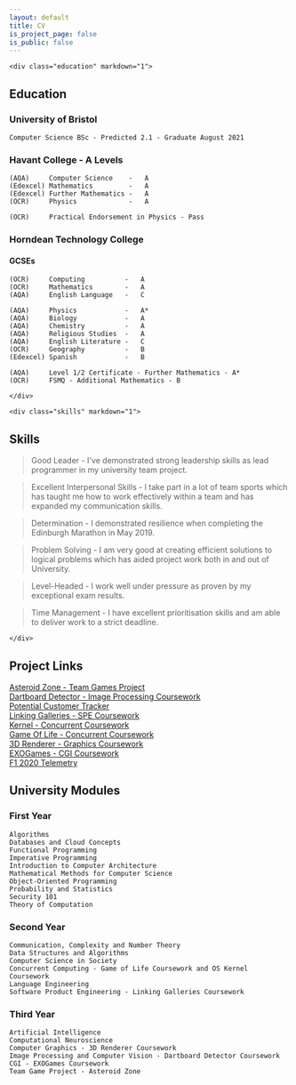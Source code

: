```yaml
---
layout: default
title: CV
is_project_page: false
is_public: false
---
```


<div class="float-container" markdown="1">

  <div class="float-child-1" id="education" markdown="1">

    <div class="education" markdown="1">




## Education

### University of Bristol
```
Computer Science BSc - Predicted 2.1 - Graduate August 2021
```
### Havant College - A Levels

```
(AQA)     Computer Science    -   A
(Edexcel) Mathematics         -   A
(Edexcel) Further Mathematics -   A
(OCR)     Physics             -   A

(OCR)     Practical Endorsement in Physics - Pass
```
### Horndean Technology College
#### GCSEs
```
(OCR)     Computing          -   A
(OCR)     Mathematics        -   A
(AQA)     English Language   -   C

(AQA)     Physics            -   A*
(AQA)     Biology            -   A
(AQA)     Chemistry          -   A
(AQA)     Religious Studies  -   A
(AQA)     English Literature -   C
(OCR)     Geography          -   B
(Edexcel) Spanish            -   B
```

```
(AQA)     Level 1/2 Certificate - Further Mathematics - A*
(OCR)     FSMQ - Additional Mathematics - B
```




    </div>

    <div class="skills" markdown="1">






## Skills

> Good Leader                    -  I've demonstrated strong leadership skills as lead programmer in my university team project.

> Excellent Interpersonal Skills -  I take part in a lot of team sports which has taught me how to work effectively within a team and has expanded my communication skills.

> Determination                  -  I demonstrated resilience when completing the Edinburgh Marathon in May 2019.

> Problem Solving                -  I am very good at creating efficient solutions to logical problems which has aided project work both in and out of University.

> Level-Headed                   -  I work well under pressure as proven by my exceptional exam results.

> Time Management                -  I have excellent prioritisation skills and am able to deliver work to a strict deadline.






    </div>

  </div>

  <div class="float-child-2" id="projects" markdown="1">



## Project Links

[Asteroid Zone - Team Games Project](asteroidzone.md)  
[Dartboard Detector - Image Processing Coursework](dartboarddetector.md)  
[Potential Customer Tracker](potentialcustomerstracker.md)  
[Linking Galleries - SPE Coursework](linkinggalleries.md)  
[Kernel - Concurrent Coursework](kernel.md)  
[Game Of Life - Concurrent Coursework](gameoflife.md)  
[3D Renderer - Graphics Coursework](3drenderer.md)  
[EXOGames - CGI Coursework](exogames.md)  
[F1 2020 Telemetry](f1telemetry.md)  



  </div>

  <div class="float-child-2" id="modules" markdown="1">



## University Modules

### First Year

```
Algorithms
Databases and Cloud Concepts
Functional Programming
Imperative Programming
Introduction to Computer Architecture
Mathematical Methods for Computer Science
Object-Oriented Programming
Probability and Statistics
Security 101
Theory of Computation
```

### Second Year

```
Communication, Complexity and Number Theory
Data Structures and Algorithms
Computer Science in Society
Concurrent Computing - Game of Life Coursework and OS Kernel Coursework
Language Engineering
Software Product Engineering - Linking Galleries Coursework
```

### Third Year

```
Artificial Intelligence
Computational Neuroscience
Computer Graphics - 3D Renderer Coursework
Image Processing and Computer Vision - Dartboard Detector Coursework
CGI - EXOGames Coursework
Team Game Project - Asteroid Zone
```



  </div>

</div>
